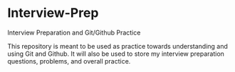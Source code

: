 Interview-Prep
==============

Interview Preparation and Git/Github Practice

This repository is meant to be used as practice towards understanding and using Git and Github. It will also be used to store my interview preparation questions, problems, and overall practice.

